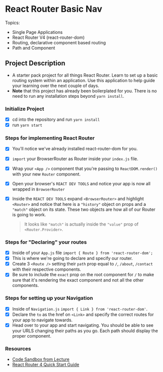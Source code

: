 # React Router Basic Nav

Topics:

-   Single Page Applications
-   React Router V4 (react-router-dom)
-   Routing, declarative component based routing
-   Path and Component

## Project Description

-   A starter pack project for all things React Router. Learn to set up a basic routing system within an application. Use this application to help guide your learning over the next couple of days.
-   **Note** that this project has already been boilerplated for you. There is no need to run any installation steps beyond `yarn install`.

### Initialize Project

-   [x] cd into the repository and run `yarn install`
-   [x] run `yarn start`

### Steps for implementing React Router

-   [x] You'll notice we've already installed react-router-dom for you.
-   [x] `import` your BrowserRouter as Router inside your `index.js` file.
-   [x] Wrap your `<App />` component that you're passing to `ReactDOM.render()` with your new `Router` component.
-   [x] Open your browser's `REACT DEV TOOLS` and notice your app is now all wrapped in `BrowserRouter`
-   [x] Inside the `REACT DEV TOOLS` expand `<BrowserRouter>` and highlight `<Router>` and notice that here is a `"history"` object on props and a `"match"` object on its state. These two objects are how all of our Router is going to work.

    > It looks like `"match"` is actually inside the `"value"` prop of `<Router.Provider>`.

### Steps for "Declaring" your routes

-   [x] Inside of your `App.js` file `import { Route } from 'react-router-dom';`
-   [x] This is where we're going to declare and specify our router.
-   [x] Create 3 `<Route />` setting their `path` prop equal to `/`, `/about`, `/contact` with their respective components.
-   [x] Be sure to include the `exact` prop on the root component for `/` to make sure that it's rendering the exact component and not all the other components.

### Steps for setting up your Navigation

-   [x] Inside of `Navigation.js` `import { Link } from 'react-router-dom'`.
-   [x] Declare the `to` as the href on `<Link>` and specify the correct routes for your app to navigate towards.
-   [x] Head over to your app and start navigating. You should be able to see your URLS changing their paths as you go. Each path should display the proper component.

### Resources

-   [Code Sandbox from Lecture](https://codesandbox.io/s/n58oqgwmP)
-   [React Router 4 Quick Start Guide](https://reacttraining.com/react-router/web/guides/quick-start)
